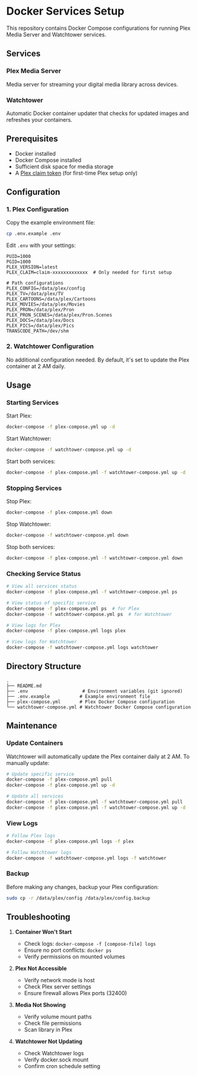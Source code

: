 # Docker Services Setup

This repository contains Docker Compose configurations for running Plex Media Server and Watchtower services.

## Services

### Plex Media Server
Media server for streaming your digital media library across devices.

### Watchtower
Automatic Docker container updater that checks for updated images and refreshes your containers.

## Prerequisites

- Docker installed
- Docker Compose installed
- Sufficient disk space for media storage
- A [Plex claim token](https://plex.tv/claim) (for first-time Plex setup only)

## Configuration

### 1. Plex Configuration
Copy the example environment file:
```bash
cp .env.example .env
```

Edit `.env` with your settings:
```env
PUID=1000
PGID=1000
PLEX_VERSION=latest
PLEX_CLAIM=claim-xxxxxxxxxxxxx  # Only needed for first setup

# Path configurations
PLEX_CONFIG=/data/plex/config
PLEX_TV=/data/plex/TV
PLEX_CARTOONS=/data/plex/Cartoons
PLEX_MOVIES=/data/plex/Movies
PLEX_PRON=/data/plex/Pron
PLEX_PRON_SCENES=/data/plex/Pron.Scenes
PLEX_DOCS=/data/plex/Docs
PLEX_PICS=/data/plex/Pics
TRANSCODE_PATH=/dev/shm
```

### 2. Watchtower Configuration
No additional configuration needed. By default, it's set to update the Plex container at 2 AM daily.

## Usage

### Starting Services

Start Plex:
```bash
docker-compose -f plex-compose.yml up -d
```

Start Watchtower:
```bash
docker-compose -f watchtower-compose.yml up -d
```

Start both services:
```bash
docker-compose -f plex-compose.yml -f watchtower-compose.yml up -d
```

### Stopping Services

Stop Plex:
```bash
docker-compose -f plex-compose.yml down
```

Stop Watchtower:
```bash
docker-compose -f watchtower-compose.yml down
```

Stop both services:
```bash
docker-compose -f plex-compose.yml -f watchtower-compose.yml down
```

### Checking Service Status
```bash
# View all services status
docker-compose -f plex-compose.yml -f watchtower-compose.yml ps

# View status of specific service
docker-compose -f plex-compose.yml ps  # for Plex
docker-compose -f watchtower-compose.yml ps  # for Watchtower

# View logs for Plex
docker-compose -f plex-compose.yml logs plex

# View logs for Watchtower
docker-compose -f watchtower-compose.yml logs watchtower
```

## Directory Structure
```
.
├── README.md
├── .env                    # Environment variables (git ignored)
├── .env.example           # Example environment file
├── plex-compose.yml       # Plex Docker Compose configuration
└── watchtower-compose.yml # Watchtower Docker Compose configuration
```

## Maintenance

### Update Containers
Watchtower will automatically update the Plex container daily at 2 AM. To manually update:
```bash
# Update specific service
docker-compose -f plex-compose.yml pull
docker-compose -f plex-compose.yml up -d

# Update all services
docker-compose -f plex-compose.yml -f watchtower-compose.yml pull
docker-compose -f plex-compose.yml -f watchtower-compose.yml up -d
```

### View Logs
```bash
# Follow Plex logs
docker-compose -f plex-compose.yml logs -f plex

# Follow Watchtower logs
docker-compose -f watchtower-compose.yml logs -f watchtower
```

### Backup
Before making any changes, backup your Plex configuration:
```bash
sudo cp -r /data/plex/config /data/plex/config.backup
```

## Troubleshooting

1. **Container Won't Start**
   - Check logs: `docker-compose -f [compose-file] logs`
   - Ensure no port conflicts: `docker ps`
   - Verify permissions on mounted volumes

2. **Plex Not Accessible**
   - Verify network mode is host
   - Check Plex server settings
   - Ensure firewall allows Plex ports (32400)

3. **Media Not Showing**
   - Verify volume mount paths
   - Check file permissions
   - Scan library in Plex

4. **Watchtower Not Updating**
   - Check Watchtower logs
   - Verify docker.sock mount
   - Confirm cron schedule setting